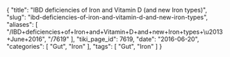 {
    "title": "IBD deficiencies of Iron and Vitamin D (and new Iron types)",
    "slug": "ibd-deficiencies-of-iron-and-vitamin-d-and-new-iron-types",
    "aliases": [
        "/IBD+deficiencies+of+Iron+and+Vitamin+D+and+new+Iron+types+\u2013+June+2016",
        "/7619"
    ],
    "tiki_page_id": 7619,
    "date": "2016-06-20",
    "categories": [
        "Gut",
        "Iron"
    ],
    "tags": [
        "Gut",
        "Iron"
    ]
}